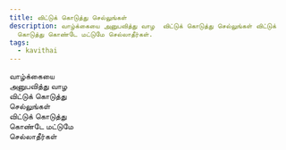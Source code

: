 ```yaml
---
title: விட்டுக் கொடுத்து செல்லுங்கள்
description: வாழ்க்கையை அனுபவித்து வாழ  விட்டுக் கொடுத்து செல்லுங்கள் விட்டுக்
  கொடுத்து கொண்டே மட்டுமே செல்லாதீர்கள்.
tags:
  - kavithai
---
```

வாழ்க்கையை  
அனுபவித்து வாழ  
விட்டுக் கொடுத்து  
செல்லுங்கள்  
விட்டுக் கொடுத்து  
கொண்டே மட்டுமே  
செல்லாதீர்கள்